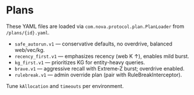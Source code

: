 # Plans

These YAML files are loaded via `com.nova.protocol.plan.PlanLoader` from `/plans/{id}.yaml`.

- `safe_autorun.v1` — conservative defaults, no overdrive, balanced web/vec/kg.
- `recency_first.v1` — emphasizes recency (web K ↑), enables mild burst.
- `kg_first.v1` — prioritizes KG for entity-heavy queries.
- `brave.v1` — aggressive recall with Extreme‑Z burst; overdrive enabled.
- `rulebreak.v1` — admin override plan (pair with RuleBreakInterceptor).

Tune `kAllocation` and `timeouts` per environment.
